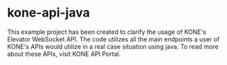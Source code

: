 # kone-api-java
This example project has been created to clarify the usage of KONE's Elevator WebSocket API. The code utilizes all the main endpoints a user of KONE's APIs would utilize in a real case situation using java. To read more about these APIs, visit KONE API Portal.
